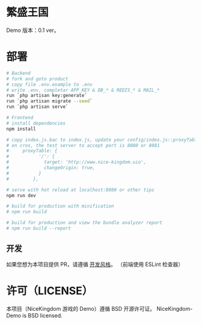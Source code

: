 # 繁盛王国

Demo 版本：0.1 ver。

# 部署

```bash
# Backend
# fork and goto product
# copy file .env.example to .env
# write .env, completar APP_KEY & DB_* & REDIS_* & MAIL_*
run `php artisan key:generate`
run `php artisan migrate --seed`
run `php artisan serve`

# Frontend
# install dependencies
npm install

# copy index.js.bac to index.js, update your config/index.js::proxyTable.host
# on cros, the test server to accept port is 8080 or 8081
#     proxyTable: {
#           '/': {
#             target: 'http://www.nice-kingdom.uio',
#             changeOrigin: true,
#           }
#         },

# serve with hot reload at localhost:8080 or other tips
npm run dev

# build for production with minification
# npm run build

# build for production and view the bundle analyzer report
# npm run build --report
```

## 开发

如果您想为本项目提供 PR，请遵循 [开发风格](https://github.com/Sun-FreePort/testR/blob/master/0Doc/work-style.md)。
（前端使用 ESLint 检查器）

# 许可（LICENSE）

本项目（NiceKingdom 游戏的 Demo）遵循 BSD 开源许可证。
NiceKingdom-Demo is BSD licensed.

